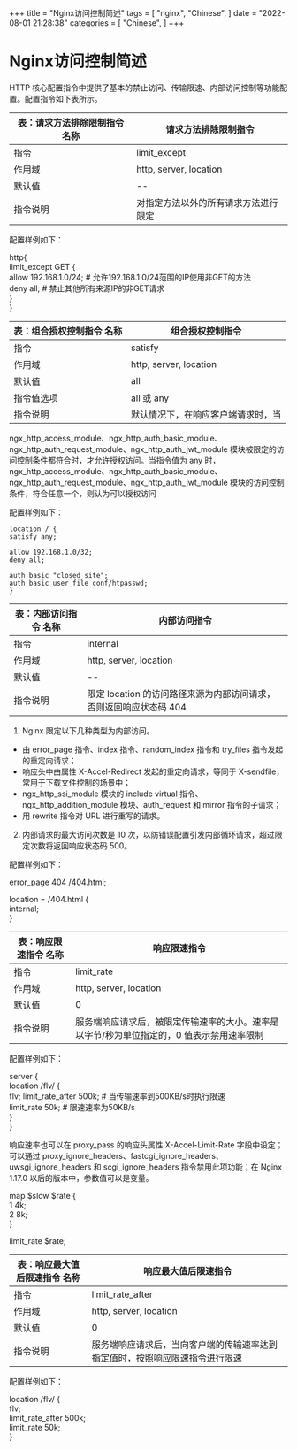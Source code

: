+++
title = "Nginx访问控制简述"
tags = [
"nginx",
"Chinese",
]
date = "2022-08-01 21:28:38"
categories = [
"Chinese",
]
+++



# Nginx访问控制简述

    
HTTP 核心配置指令中提供了基本的禁止访问、传输限速、内部访问控制等功能配置。配置指令如下表所示。

    

  

表：请求方法排除限制指令 名称 |  请求方法排除限制指令  
---|---  
指令 |  limit_except  
作用域 |  http, server, location  
默认值 |  \--  
指令说明 |  对指定方法以外的所有请求方法进行限定  
  
配置样例如下：  

http{  
limit_except GET {  
allow 192.168.1.0/24; # 允许192.168.1.0/24范围的IP使用非GET的方法  
deny all; # 禁止其他所有来源IP的非GET请求  
}  
}

表：组合授权控制指令 名称 |  组合授权控制指令  
---|---  
指令 |  satisfy  
作用域 |  http, server, location  
默认值 |  all  
指令值选项 |  all 或 any  
指令说明 |  默认情况下，在响应客户端请求时，当
ngx_http_access_module、ngx_http_auth_basic_module、ngx_http_auth_request_module、ngx_http_auth_jwt_module
模块被限定的访问控制条件都符合时，才允许授权访问。当指令值为 any
时，ngx_http_access_module、ngx_http_auth_basic_module、ngx_http_auth_request_module、ngx_http_auth_jwt_module
模块的访问控制条件，符合任意一个，则认为可以授权访问  
  
配置样例如下：  


```commandline
location / {  
satisfy any;  
  
allow 192.168.1.0/32;  
deny all;  
  
auth_basic "closed site";  
auth_basic_user_file conf/htpasswd;  
}
```

表：内部访问指令 名称 |  内部访问指令  
---|---  
指令 |  internal  
作用域 |  http, server, location  
默认值 |  \--  
指令说明 |  限定 location 的访问路径来源为内部访问请求，否则返回响应状态码 404  
  
1) Nginx 限定以下几种类型为内部访问。  

  * 由 error_page 指令、index 指令、random_index 指令和 try_files 指令发起的重定向请求；
  * 响应头中由属性 X-Accel-Redirect 发起的重定向请求，等同于 X-sendfile，常用于下载文件控制的场景中；
  * ngx_http_ssi_module 模块的 include virtual 指令、ngx_http_addition_module 模块、auth_request 和 mirror 指令的子请求；
  * 用 rewrite 指令对 URL 进行重写的请求。

  
2) 内部请求的最大访问次数是 10 次，以防错误配置引发内部循环请求，超过限定次数将返回响应状态码 500。  
  
配置样例如下：  

error_page 404 /404.html;  
  
location = /404.html {  
internal;  
}

表：响应限速指令 名称 |  响应限速指令  
---|---  
指令 |  limit_rate  
作用域 |  http, server, location  
默认值 |  0  
指令说明 |  服务端响应请求后，被限定传输速率的大小。速率是以字节/秒为单位指定的，0 值表示禁用速率限制  
  
配置样例如下：  

server {  
location /flv/ {  
flv; limit_rate_after 500k; # 当传输速率到500KB/s时执行限速  
limit_rate 50k; # 限速速率为50KB/s  
}  
}

响应速率也可以在 proxy_pass 的响应头属性 X-Accel-Limit-Rate 字段中设定；可以通过
proxy_ignore_headers、fastcgi_ignore_headers、uwsgi_ignore_headers 和
scgi_ignore_headers 指令禁用此项功能；在 Nginx 1.17.0 以后的版本中，参数值可以是变量。  

map $slow $rate {  
1 4k;  
2 8k;  
}  
  
limit_rate $rate;

表：响应最大值后限速指令 名称 |  响应最大值后限速指令  
---|---  
指令 |  limit_rate_after  
作用域 |  http, server, location  
默认值 |  0  
指令说明 |  服务端响应请求后，当向客户端的传输速率达到指定值时，按照响应限速指令进行限速  
  
配置样例如下：  

location /flv/ {  
flv;  
limit_rate_after 500k;  
limit_rate 50k;  
}

